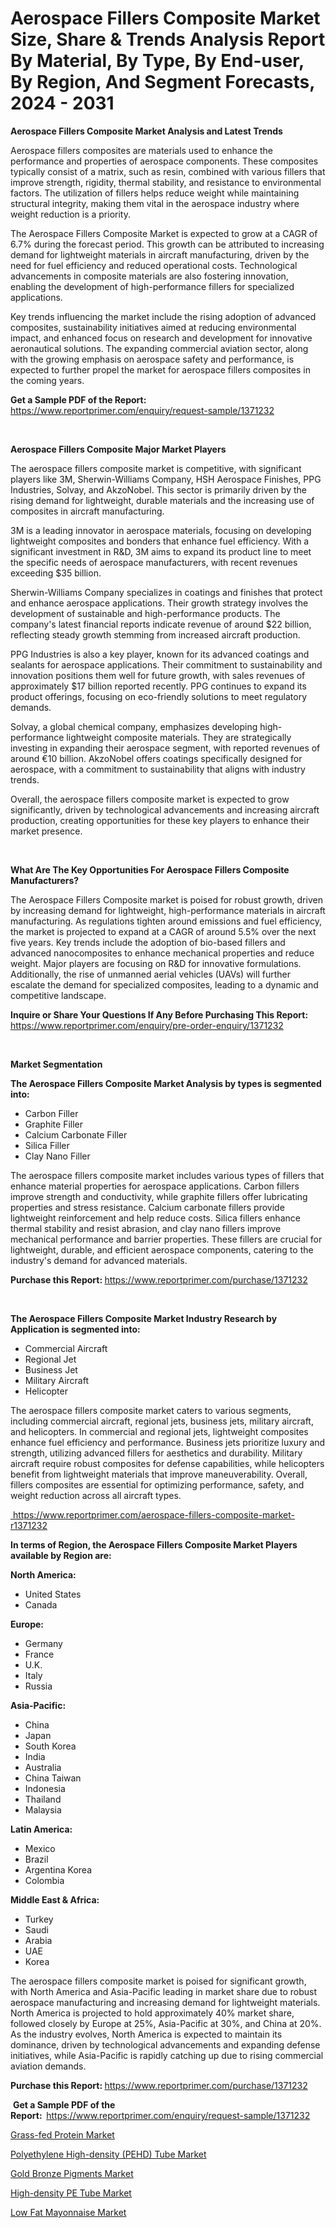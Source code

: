 <p><h1>Aerospace Fillers Composite Market Size, Share & Trends Analysis Report By Material, By Type, By End-user, By Region, And Segment Forecasts, 2024 - 2031</h1></p><p><strong>Aerospace Fillers Composite Market Analysis and Latest Trends</strong></p>
<p><p>Aerospace fillers composites are materials used to enhance the performance and properties of aerospace components. These composites typically consist of a matrix, such as resin, combined with various fillers that improve strength, rigidity, thermal stability, and resistance to environmental factors. The utilization of fillers helps reduce weight while maintaining structural integrity, making them vital in the aerospace industry where weight reduction is a priority.</p><p>The Aerospace Fillers Composite Market is expected to grow at a CAGR of 6.7% during the forecast period. This growth can be attributed to increasing demand for lightweight materials in aircraft manufacturing, driven by the need for fuel efficiency and reduced operational costs. Technological advancements in composite materials are also fostering innovation, enabling the development of high-performance fillers for specialized applications.</p><p>Key trends influencing the market include the rising adoption of advanced composites, sustainability initiatives aimed at reducing environmental impact, and enhanced focus on research and development for innovative aeronautical solutions. The expanding commercial aviation sector, along with the growing emphasis on aerospace safety and performance, is expected to further propel the market for aerospace fillers composites in the coming years.</p></p>
<p><strong>Get a Sample PDF of the Report:&nbsp;</strong> <a href="https://www.reportprimer.com/enquiry/request-sample/1371232">https://www.reportprimer.com/enquiry/request-sample/1371232</a></p>
<p>&nbsp;</p>
<p><strong>Aerospace Fillers Composite Major Market Players</strong></p>
<p><p>The aerospace fillers composite market is competitive, with significant players like 3M, Sherwin-Williams Company, HSH Aerospace Finishes, PPG Industries, Solvay, and AkzoNobel. This sector is primarily driven by the rising demand for lightweight, durable materials and the increasing use of composites in aircraft manufacturing.</p><p>3M is a leading innovator in aerospace materials, focusing on developing lightweight composites and bonders that enhance fuel efficiency. With a significant investment in R&D, 3M aims to expand its product line to meet the specific needs of aerospace manufacturers, with recent revenues exceeding $35 billion.</p><p>Sherwin-Williams Company specializes in coatings and finishes that protect and enhance aerospace applications. Their growth strategy involves the development of sustainable and high-performance products. The company's latest financial reports indicate revenue of around $22 billion, reflecting steady growth stemming from increased aircraft production.</p><p>PPG Industries is also a key player, known for its advanced coatings and sealants for aerospace applications. Their commitment to sustainability and innovation positions them well for future growth, with sales revenues of approximately $17 billion reported recently. PPG continues to expand its product offerings, focusing on eco-friendly solutions to meet regulatory demands.</p><p>Solvay, a global chemical company, emphasizes developing high-performance lightweight composite materials. They are strategically investing in expanding their aerospace segment, with reported revenues of around €10 billion. AkzoNobel offers coatings specifically designed for aerospace, with a commitment to sustainability that aligns with industry trends.</p><p>Overall, the aerospace fillers composite market is expected to grow significantly, driven by technological advancements and increasing aircraft production, creating opportunities for these key players to enhance their market presence.</p></p>
<p>&nbsp;</p>
<p><strong>What Are The Key Opportunities For Aerospace Fillers Composite Manufacturers?</strong></p>
<p><p>The Aerospace Fillers Composite market is poised for robust growth, driven by increasing demand for lightweight, high-performance materials in aircraft manufacturing. As regulations tighten around emissions and fuel efficiency, the market is projected to expand at a CAGR of around 5.5% over the next five years. Key trends include the adoption of bio-based fillers and advanced nanocomposites to enhance mechanical properties and reduce weight. Major players are focusing on R&D for innovative formulations. Additionally, the rise of unmanned aerial vehicles (UAVs) will further escalate the demand for specialized composites, leading to a dynamic and competitive landscape.</p></p>
<p><strong>Inquire or Share Your Questions If Any Before Purchasing This Report:</strong> <a href="https://www.reportprimer.com/enquiry/pre-order-enquiry/1371232">https://www.reportprimer.com/enquiry/pre-order-enquiry/1371232</a></p>
<p>&nbsp;</p>
<p><strong>Market Segmentation</strong></p>
<p><strong>The Aerospace Fillers Composite Market Analysis by types is segmented into:</strong></p>
<p><ul><li>Carbon Filler</li><li>Graphite Filler</li><li>Calcium Carbonate Filler</li><li>Silica Filler</li><li>Clay Nano Filler</li></ul></p>
<p><p>The aerospace fillers composite market includes various types of fillers that enhance material properties for aerospace applications. Carbon fillers improve strength and conductivity, while graphite fillers offer lubricating properties and stress resistance. Calcium carbonate fillers provide lightweight reinforcement and help reduce costs. Silica fillers enhance thermal stability and resist abrasion, and clay nano fillers improve mechanical performance and barrier properties. These fillers are crucial for lightweight, durable, and efficient aerospace components, catering to the industry's demand for advanced materials.</p></p>
<p><strong>Purchase this Report:&nbsp;</strong><a href="https://www.reportprimer.com/purchase/1371232">https://www.reportprimer.com/purchase/1371232</a></p>
<p>&nbsp;</p>
<p><strong>The Aerospace Fillers Composite Market Industry Research by Application is segmented into:</strong></p>
<p><ul><li>Commercial Aircraft</li><li>Regional Jet</li><li>Business Jet</li><li>Military Aircraft</li><li>Helicopter</li></ul></p>
<p><p>The aerospace fillers composite market caters to various segments, including commercial aircraft, regional jets, business jets, military aircraft, and helicopters. In commercial and regional jets, lightweight composites enhance fuel efficiency and performance. Business jets prioritize luxury and strength, utilizing advanced fillers for aesthetics and durability. Military aircraft require robust composites for defense capabilities, while helicopters benefit from lightweight materials that improve maneuverability. Overall, fillers composites are essential for optimizing performance, safety, and weight reduction across all aircraft types.</p></p>
<p><a href="https://www.reportprimer.com/aerospace-fillers-composite-market-r1371232">&nbsp;https://www.reportprimer.com/aerospace-fillers-composite-market-r1371232</a></p>
<p><strong>In terms of Region, the Aerospace Fillers Composite Market Players available by Region are:</strong></p>
<p>
    <p> <strong> North America: </strong>
        <ul>
            <li>United States</li>
            <li>Canada</li>
        </ul>
        </p> 
    <p> <strong> Europe: </strong>
        <ul>
            <li>Germany</li>
            <li>France</li>
            <li>U.K.</li>
            <li>Italy</li>
            <li>Russia</li>
        </ul>
        </p> 
    <p> <strong> Asia-Pacific: </strong>
        <ul>
            <li>China</li>
            <li>Japan</li>
            <li>South Korea</li>
            <li>India</li>
            <li>Australia</li>
            <li>China Taiwan</li>
            <li>Indonesia</li>
            <li>Thailand</li>
            <li>Malaysia</li>
        </ul>
        </p> 
    <p> <strong> Latin America: </strong>
        <ul>
            <li>Mexico</li>
            <li>Brazil</li>
            <li>Argentina Korea</li>
            <li>Colombia</li>
        </ul>
        </p> 
    <p> <strong> Middle East & Africa: </strong>
        <ul>
            <li>Turkey</li>
            <li>Saudi</li>
            <li>Arabia</li>
            <li>UAE</li>
            <li>Korea</li>
        </ul>
    </p>
    </p>
<p><p>The aerospace fillers composite market is poised for significant growth, with North America and Asia-Pacific leading in market share due to robust aerospace manufacturing and increasing demand for lightweight materials. North America is projected to hold approximately 40% market share, followed closely by Europe at 25%, Asia-Pacific at 30%, and China at 20%. As the industry evolves, North America is expected to maintain its dominance, driven by technological advancements and expanding defense initiatives, while Asia-Pacific is rapidly catching up due to rising commercial aviation demands.</p></p>
<p><strong>Purchase this Report: </strong><a href="https://www.reportprimer.com/purchase/1371232">https://www.reportprimer.com/purchase/1371232</a></p>
<p>&nbsp;<strong>Get a Sample PDF of the Report:&nbsp;&nbsp;</strong><a href="https://www.reportprimer.com/enquiry/request-sample/1371232">https://www.reportprimer.com/enquiry/request-sample/1371232</a></p>
<p><strong></strong></p>
<p><p><a href="https://medium.com/@rizkybinance5/grass-fed-protein-market-trends-focusing-on-grass-fed-protein-market-insight-and-forecast-analysis-211b019c06ce?postPublishedType=repub">Grass-fed Protein Market</a></p><p><a href="https://issuu.com/reportprime-2/docs/polyethylene-high-density-pehd-tube_034421c56518c5">Polyethylene High-density (PEHD) Tube Market</a></p><p><a href="https://medium.com/@rizkybinance5/how-the-gold-bronze-pigments-market-will-be-evolved-1d4693a3357f?postPublishedType=repub">Gold Bronze Pigments Market</a></p><p><a href="https://issuu.com/reportprime-2/docs/high-density-pe-tube-market-size-20_689b3fc0dff5c0">High-density PE Tube Market</a></p><p><a href="https://www.linkedin.com/pulse/navigating-global-low-fat-mayonnaise-market-from-trends-xz69e">Low Fat Mayonnaise Market</a></p></p>